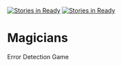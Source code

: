 [![Stories in Ready](https://badge.waffle.io/carlo379/Magicians.png?label=ready&title=Ready)](https://waffle.io/carlo379/Magicians)
[![Stories in Ready](https://badge.waffle.io/carlo379/Magicians.png?label=ready&title=Ready)](https://waffle.io/carlo379/Magicians)
# Magicians
Error Detection Game

